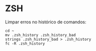 # ZSH

Limpar erros no histórico de comandos:
```
cd ~
mv .zsh_history .zsh_history_bad
strings .zsh_history_bad > .zsh_history
fc -R .zsh_history
```
